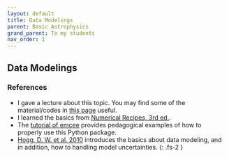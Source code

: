 ```yaml
---
layout: default
title: Data Modelings
parent: Basic Astrophysics
grand_parent: To my students
nav_order: 1
---
```


## Data Modelings

### References

- I gave a lecture about this topic. You may find some of the material/codes in [this page](https://github.com/baobabyoo/Lecture_DataAnalysis) useful.
- I learned the basics from [Numerical Recipes, 3rd ed.](http://numerical.recipes/book/book.html).
- The [tutorial of emcee](https://emcee.readthedocs.io/en/stable/) provides pedagogical examples of how to properly use this Python package.
- [Hogg, D. W. et al. 2010](https://ui.adsabs.harvard.edu/abs/2010arXiv1008.4686H/abstract) introduces the basics about data modeling, and in addition, how to handling model uncertainties.
{: .fs-2 }
